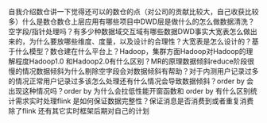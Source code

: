 自我介绍数仓讲一下觉得还可以的数仓的点（对公司的贡献比较大，自己收获比较多）什么是数仓数仓上层应用有哪些项目中DWD层是做什么的怎么做数据清洗？空字段/指针处理吗？有多少种数据域交互域有哪些数据DWD事实大宽表怎么做出来的，为什么要放哪些维度、度量，以及设计的合理性？大宽表是怎么设计的？基于什么模型？数仓建在什么平台上？Hadoop，集群方面Hadoop对Hadoop的理解程度Hadoop1.0 和Hadoop2.0有什么区别？MR的原理数据倾斜reduce阶段很慢的情况数据倾斜为什么剔除空字段会对数据倾斜有帮助？对于内测用户记录过多的情况正常用户记录过多该怎么处理还有什么情况会导致数据倾斜？order by 会出现这种情况吗？order by 为什么会拉低性能开窗函数和 order by 有什么区别统计需求实时处理flink 是如何保证数据完整性？保证消息是否消费到或者重复消费除了flink 还有其它实时框架后期对自己的计划
